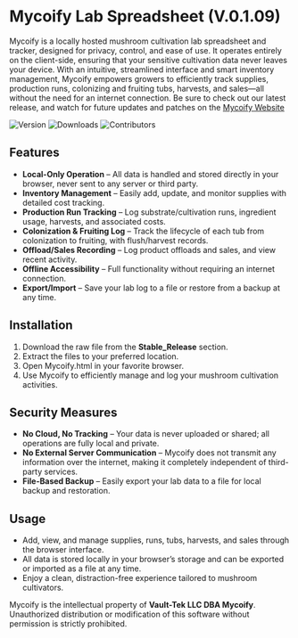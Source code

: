 # Mycoify Lab Spreadsheet (V.0.1.09)

Mycoify is a locally hosted mushroom cultivation lab spreadsheet and tracker, designed for privacy, control, and ease of use. It operates entirely on the client-side, ensuring that your sensitive cultivation data never leaves your device. With an intuitive, streamlined interface and smart inventory management, Mycoify empowers growers to efficiently track supplies, production runs, colonizing and fruiting tubs, harvests, and sales—all without the need for an internet connection. Be sure to check out our latest release, and watch for future updates and patches on the [Mycoify Website](https://mycoify.pages.dev/)

![Version](https://img.shields.io/badge/Version-v0.1.09-blue?style=flat-square&logo=github&logoColor=white)
![Downloads](https://img.shields.io/github/downloads/keeweb/keeweb/total?logo=github&logoColor=white&label=Downloads&color=376892)
![Contributors](https://img.shields.io/badge/Contributors-12-blue?style=flat-square&logo=github&logoColor=white)

## Features

- **Local-Only Operation** – All data is handled and stored directly in your browser, never sent to any server or third party.  
- **Inventory Management** – Easily add, update, and monitor supplies with detailed cost tracking.  
- **Production Run Tracking** – Log substrate/cultivation runs, ingredient usage, harvests, and associated costs.  
- **Colonization & Fruiting Log** – Track the lifecycle of each tub from colonization to fruiting, with flush/harvest records.  
- **Offload/Sales Recording** – Log product offloads and sales, and view recent activity.  
- **Offline Accessibility** – Full functionality without requiring an internet connection.  
- **Export/Import** – Save your lab log to a file or restore from a backup at any time.

## Installation

1. Download the raw file from the **Stable_Release** section.  
2. Extract the files to your preferred location.  
3. Open Mycoify.html in your favorite browser.  
4. Use Mycoify to efficiently manage and log your mushroom cultivation activities.  

## Security Measures

- **No Cloud, No Tracking** – Your data is never uploaded or shared; all operations are fully local and private.  
- **No External Server Communication** – Mycoify does not transmit any information over the internet, making it completely independent of third-party services.  
- **File-Based Backup** – Easily export your lab data to a file for local backup and restoration.

## Usage

- Add, view, and manage supplies, runs, tubs, harvests, and sales through the browser interface.  
- All data is stored locally in your browser’s storage and can be exported or imported as a file at any time.  
- Enjoy a clean, distraction-free experience tailored to mushroom cultivators.

Mycoify is the intellectual property of **Vault-Tek LLC DBA Mycoify**. Unauthorized distribution or modification of this software without permission is strictly prohibited.
